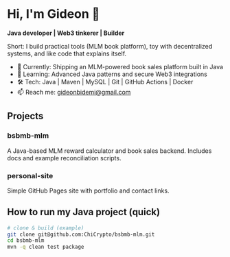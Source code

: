 # Hi, I'm Gideon 👋


**Java developer | Web3 tinkerer | Builder**


Short: I build practical tools (MLM book platform), toy with decentralized systems, and like code that explains itself.


- 🔭 Currently: Shipping an MLM-powered book sales platform built in Java
- 🌱 Learning: Advanced Java patterns and secure Web3 integrations
- 🛠️ Tech: Java | Maven | MySQL | Git | GitHub Actions | Docker
- 📫 Reach me: gideonbidemi@gmail.com

## Projects


### bsbmb-mlm
A Java-based MLM reward calculator and book sales backend. Includes docs and example reconciliation scripts.


### personal-site
Simple GitHub Pages site with portfolio and contact links.


## How to run my Java project (quick)
```bash
# clone & build (example)
git clone git@github.com:ChiCrypto/bsbmb-mlm.git
cd bsbmb-mlm
mvn -q clean test package
